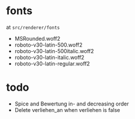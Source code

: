 # fonts

at `src/renderer/fonts`

- MSRounded.woff2
- roboto-v30-latin-500.woff2
- roboto-v30-latin-500italic.woff2
- roboto-v30-latin-italic.woff2
- roboto-v30-latin-regular.woff2


# todo

- Spice and Bewertung in- and decreasing order
- Delete verliehen_an when verliehen is false